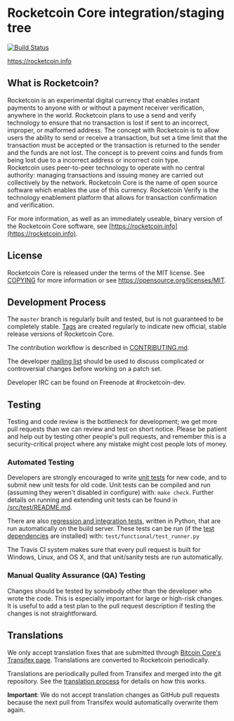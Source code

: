 Rocketcoin Core integration/staging tree
=====================================

[![Build Status](https://travis-ci.org/rocketcoincore/rocketcoin.svg?branch=master)](https://travis-ci.org/rocketcoincore/rocketcoin)

https://rocketcoin.info

What is Rocketcoin?
----------------

Rocketcoin is an experimental digital currency that enables instant payments to
anyone with or without a payment receiver verification, anywhere in the world. 
Rocketcoin plans to use a send and verify technology to ensure that no transaction
is lost if sent to an incorrect, improper, or malformed address.  The concept 
with Rocketcoin is to allow users the ability to send or receive a transaction,
but set a time limit that the transaction must be accepted or the transaction is 
returned to the sender and the funds are not lost. The concept is to prevent 
coins and funds from being lost due to a incorrect address or incorrect coin type.  
Rocketcoin uses peer-to-peer technology to operate with no central authority: 
managing transactions and issuing money are carried out collectively by the network. 
Rocketcoin Core is the name of open source software which enables the use of this 
currency.  Rocketcoin Verify is the technology enablement platform that allows 
for transaction confirmation and verification.

For more information, as well as an immediately useable, binary version of
the Rocketcoin Core software, see [https://rocketcoin.info](https://rocketcoin.info).

License
-------

Rocketcoin Core is released under the terms of the MIT license. See [COPYING](COPYING) for more
information or see https://opensource.org/licenses/MIT.

Development Process
-------------------

The `master` branch is regularly built and tested, but is not guaranteed to be
completely stable. [Tags](https://github.com/rocketcoincore//rocketcoin/tags) are created
regularly to indicate new official, stable release versions of Rocketcoin Core.

The contribution workflow is described in [CONTRIBUTING.md](CONTRIBUTING.md).

The developer [mailing list](https://groups.google.com/forum/#!forum/rocketcoin-dev)
should be used to discuss complicated or controversial changes before working
on a patch set.

Developer IRC can be found on Freenode at #rocketcoin-dev.

Testing
-------

Testing and code review is the bottleneck for development; we get more pull
requests than we can review and test on short notice. Please be patient and help out by testing
other people's pull requests, and remember this is a security-critical project where any mistake might cost people
lots of money.

### Automated Testing

Developers are strongly encouraged to write [unit tests](src/test/README.md) for new code, and to
submit new unit tests for old code. Unit tests can be compiled and run
(assuming they weren't disabled in configure) with: `make check`. Further details on running
and extending unit tests can be found in [/src/test/README.md](/src/test/README.md).

There are also [regression and integration tests](/test), written
in Python, that are run automatically on the build server.
These tests can be run (if the [test dependencies](/test) are installed) with: `test/functional/test_runner.py`

The Travis CI system makes sure that every pull request is built for Windows, Linux, and OS X, and that unit/sanity tests are run automatically.

### Manual Quality Assurance (QA) Testing

Changes should be tested by somebody other than the developer who wrote the
code. This is especially important for large or high-risk changes. It is useful
to add a test plan to the pull request description if testing the changes is
not straightforward.

Translations
------------

We only accept translation fixes that are submitted through [Bitcoin Core's Transifex page](https://www.transifex.com/projects/p/bitcoin/).
Translations are converted to Rocketcoin periodically.

Translations are periodically pulled from Transifex and merged into the git repository. See the
[translation process](doc/translation_process.md) for details on how this works.

**Important**: We do not accept translation changes as GitHub pull requests because the next
pull from Transifex would automatically overwrite them again.


